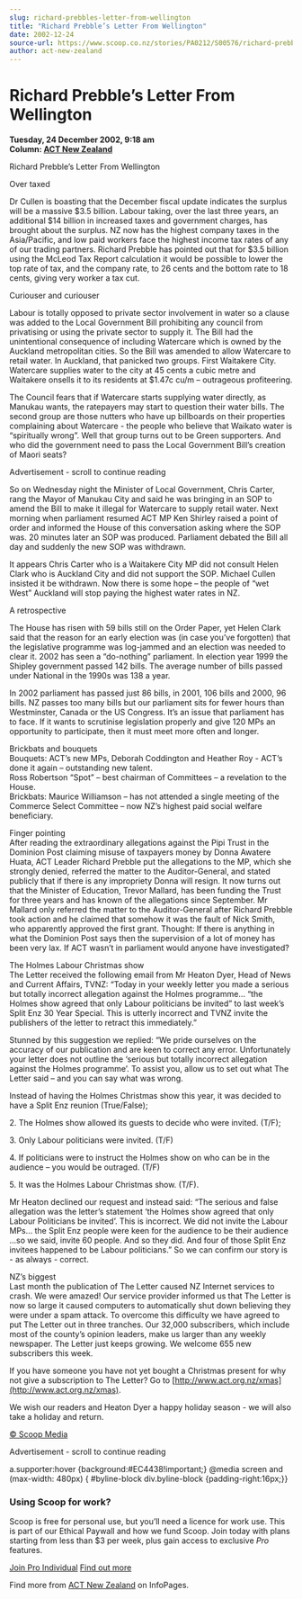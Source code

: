 ```yaml
---
slug: richard-prebbles-letter-from-wellington
title: "Richard Prebble’s Letter From Wellington"
date: 2002-12-24
source-url: https://www.scoop.co.nz/stories/PA0212/S00576/richard-prebbles-letter-from-wellington.htm
author: act-new-zealand
---
```

Richard Prebble’s Letter From Wellington
========================================

**Tuesday, 24 December 2002, 9:18 am**  
**Column: [ACT New Zealand](https://info.scoop.co.nz/ACT_New_Zealand)**

  
Richard Prebble’s Letter From Wellington

Over taxed

Dr Cullen is boasting that the December fiscal update indicates the surplus will be a massive $3.5 billion. Labour taking, over the last three years, an additional $14 billion in increased taxes and government charges, has brought about the surplus. NZ now has the highest company taxes in the Asia/Pacific, and low paid workers face the highest income tax rates of any of our trading partners. Richard Prebble has pointed out that for $3.5 billion using the McLeod Tax Report calculation it would be possible to lower the top rate of tax, and the company rate, to 26 cents and the bottom rate to 18 cents, giving very worker a tax cut.

Curiouser and curiouser

Labour is totally opposed to private sector involvement in water so a clause was added to the Local Government Bill prohibiting any council from privatising or using the private sector to supply it. The Bill had the unintentional consequence of including Watercare which is owned by the Auckland metropolitan cities. So the Bill was amended to allow Watercare to retail water. In Auckland, that panicked two groups. First Waitakere City. Watercare supplies water to the city at 45 cents a cubic metre and Waitakere onsells it to its residents at $1.47c cu/m – outrageous profiteering.

The Council fears that if Watercare starts supplying water directly, as Manukau wants, the ratepayers may start to question their water bills. The second group are those nutters who have up billboards on their properties complaining about Watercare - the people who believe that Waikato water is “spiritually wrong”. Well that group turns out to be Green supporters. And who did the government need to pass the Local Government Bill’s creation of Maori seats?

Advertisement - scroll to continue reading





So on Wednesday night the Minister of Local Government, Chris Carter, rang the Mayor of Manukau City and said he was bringing in an SOP to amend the Bill to make it illegal for Watercare to supply retail water. Next morning when parliament resumed ACT MP Ken Shirley raised a point of order and informed the House of this conversation asking where the SOP was. 20 minutes later an SOP was produced. Parliament debated the Bill all day and suddenly the new SOP was withdrawn.

It appears Chris Carter who is a Waitakere City MP did not consult Helen Clark who is Auckland City and did not support the SOP. Michael Cullen insisted it be withdrawn. Now there is some hope – the people of “wet West” Auckland will stop paying the highest water rates in NZ.

A retrospective

The House has risen with 59 bills still on the Order Paper, yet Helen Clark said that the reason for an early election was (in case you’ve forgotten) that the legislative programme was log-jammed and an election was needed to clear it. 2002 has seen a “do-nothing” parliament. In election year 1999 the Shipley government passed 142 bills. The average number of bills passed under National in the 1990s was 138 a year.

In 2002 parliament has passed just 86 bills, in 2001, 106 bills and 2000, 96 bills. NZ passes too many bills but our parliament sits for fewer hours than Westminster, Canada or the US Congress. It’s an issue that parliament has to face. If it wants to scrutinise legislation properly and give 120 MPs an opportunity to participate, then it must meet more often and longer.

Brickbats and bouquets  
Bouquets: ACT’s new MPs, Deborah Coddington and Heather Roy - ACT’s done it again – outstanding new talent.  
Ross Robertson “Spot” – best chairman of Committees – a revelation to the House.  
Brickbats: Maurice Williamson – has not attended a single meeting of the Commerce Select Committee – now NZ’s highest paid social welfare beneficiary.

Finger pointing  
After reading the extraordinary allegations against the Pipi Trust in the Dominion Post claiming misuse of taxpayers money by Donna Awatere Huata, ACT Leader Richard Prebble put the allegations to the MP, which she strongly denied, referred the matter to the Auditor-General, and stated publicly that if there is any impropriety Donna will resign. It now turns out that the Minister of Education, Trevor Mallard, has been funding the Trust for three years and has known of the allegations since September. Mr Mallard only referred the matter to the Auditor-General after Richard Prebble took action and he claimed that somehow it was the fault of Nick Smith, who apparently approved the first grant. Thought: If there is anything in what the Dominion Post says then the supervision of a lot of money has been very lax. If ACT wasn’t in parliament would anyone have investigated?

The Holmes Labour Christmas show  
The Letter received the following email from Mr Heaton Dyer, Head of News and Current Affairs, TVNZ: “Today in your weekly letter you made a serious but totally incorrect allegation against the Holmes programme... “the Holmes show agreed that only Labour politicians be invited” to last week’s Split Enz 30 Year Special. This is utterly incorrect and TVNZ invite the publishers of the letter to retract this immediately.”

Stunned by this suggestion we replied: “We pride ourselves on the accuracy of our publication and are keen to correct any error. Unfortunately your letter does not outline the ‘serious but totally incorrect allegation against the Holmes programme’. To assist you, allow us to set out what The Letter said – and you can say what was wrong.

Instead of having the Holmes Christmas show this year, it was decided to have a Split Enz reunion (True/False);

2\. The Holmes show allowed its guests to decide who were invited. (T/F);

3\. Only Labour politicians were invited. (T/F)

4\. If politicians were to instruct the Holmes show on who can be in the audience – you would be outraged. (T/F)

5\. It was the Holmes Labour Christmas show. (T/F).

Mr Heaton declined our request and instead said: “The serious and false allegation was the letter’s statement ‘the Holmes show agreed that only Labour Politicians be invited’. This is incorrect. We did not invite the Labour MPs… the Split Enz people were keen for the audience to be their audience …so we said, invite 60 people. And so they did. And four of those Split Enz invitees happened to be Labour politicians.” So we can confirm our story is - as always - correct.

NZ’s biggest  
Last month the publication of The Letter caused NZ Internet services to crash. We were amazed! Our service provider informed us that The Letter is now so large it caused computers to automatically shut down believing they were under a spam attack. To overcome this difficulty we have agreed to put The Letter out in three tranches. Our 32,000 subscribers, which include most of the county’s opinion leaders, make us larger than any weekly newspaper. The Letter just keeps growing. We welcome 655 new subscribers this week.

If you have someone you have not yet bought a Christmas present for why not give a subscription to The Letter? Go to [http://www.act.org.nz/xmas](http://www.act.org.nz/xmas).

We wish our readers and Heaton Dyer a happy holiday season - we will also take a holiday and return.

  

[© Scoop Media](http://www.scoop.co.nz/about/terms.html)  

Advertisement - scroll to continue reading



a.supporter:hover {background:#EC4438!important;} @media screen and (max-width: 480px) { #byline-block div.byline-block {padding-right:16px;}}

### Using Scoop for work?

Scoop is free for personal use, but you’ll need a licence for work use. This is part of our Ethical Paywall and how we fund Scoop. Join today with plans starting from less than $3 per week, plus gain access to exclusive _Pro_ features.  
  
[Join Pro Individual](https://pro.scoop.co.nz/Individual/?from=ProIn24) [Find out more](https://pro.scoop.co.nz/using-scoop-for-work/?from=ProIn24)

Find more from [ACT New Zealand](https://info.scoop.co.nz/ACT_New_Zealand) on InfoPages.